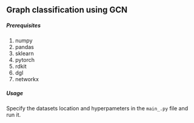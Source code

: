 ## Graph classification using GCN

##### Prerequisites

1. numpy
2. pandas
3. sklearn
4. pytorch
5. rdkit
6. dgl
7. networkx

##### Usage
Specify the datasets location and hyperpameters in the `main_.py` file and run it. 